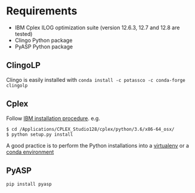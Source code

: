 # Requirements

* IBM Cplex ILOG optimization suite (version 12.6.3, 12.7 and 12.8 are tested)
* Clingo Python package
* PyASP Python package

## ClingoLP

Clingo is easily installed with `conda install -c potassco -c conda-forge clingolp`

## Cplex

Follow [IBM installation procedure](https://www.ibm.com/support/knowledgecenter/SSSA5P_12.5.1/ilog.odms.cplex.help/CPLEX/GettingStarted/topics/set_up/Python_setup.html). e.g.

    $ cd /Applications/CPLEX_Studio128/cplex/python/3.6/x86-64_osx/
    $ python setup.py install

A good practice is to perform the Python installations into a [virtualenv](https://virtualenv.pypa.io/en/stable/installation/) or a [conda environment](https://conda.io/docs/user-guide/tasks/manage-environments.html)

## PyASP

`pip install pyasp`
